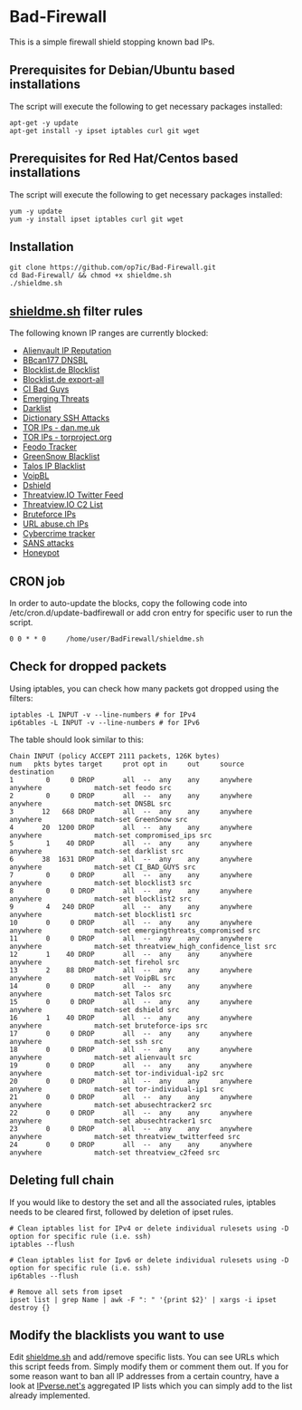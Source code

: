 Bad-Firewall
===============

This is a simple firewall shield stopping known bad IPs. 

## Prerequisites for Debian/Ubuntu based installations
The script will execute the following to get necessary packages installed:
```
apt-get -y update
apt-get install -y ipset iptables curl git wget
```

## Prerequisites for Red Hat/Centos based installations
The script will execute the following to get necessary packages installed:
```
yum -y update
yum -y install ipset iptables curl git wget
```

## Installation
```
git clone https://github.com/op7ic/Bad-Firewall.git
cd Bad-Firewall/ && chmod +x shieldme.sh
./shieldme.sh
```

## [shieldme.sh](shieldme.sh) filter rules

The following known IP ranges are currently blocked:

- [Alienvault IP Reputation](http://reputation.alienvault.com/reputation.data)
- [BBcan177 DNSBL](https://gist.githubusercontent.com/BBcan177/bf29d47ea04391cb3eb0/raw/01757cd346cd6080ce12cbc79c172cd3b585ab04/MS-1)
- [Blocklist.de Blocklist](https://lists.blocklist.de/lists/all.txt)
- [Blocklist.de export-all](https://www.blocklist.de/downloads/export-ips_all.txt)
- [CI Bad Guys](http://cinsscore.com/list/ci-badguys.txt)
- [Emerging Threats](https://rules.emergingthreats.net/blockrules/compromised-ips.txt)
- [Darklist](http://www.darklist.de/raw.php)
- [Dictionary SSH Attacks](http://charles.the-haleys.org/ssh_dico_attack_hdeny_format.php/hostsdeny.txt)
- [TOR IPs - dan.me.uk](https://www.dan.me.uk/torlist/)
- [TOR IPs - torproject.org](https://check.torproject.org/exit-addresses)
- [Feodo Tracker](https://feodotracker.abuse.ch/downloads/ipblocklist.txt)
- [GreenSnow Blacklist](http://blocklist.greensnow.co/greensnow.txt)
- [Talos IP Blacklist](http://www.talosintelligence.com/documents/ip-blacklist)
- [VoipBL](http://www.voipbl.org/update/)
- [Dshield](https://iplists.firehol.org/files/dshield.netset)
- [Threatview.IO Twitter Feed](https://threatview.io/Downloads/Experimental-IOC-Tweets.txt)
- [Threatview.IO C2 List](https://threatview.io/Downloads/High-Confidence-CobaltStrike-C2%20-Feeds.txt)
- [Bruteforce IPs](https://jamesbrine.com.au/csv)
- [URL abuse.ch IPs](https://urlhaus.abuse.ch/downloads/text/)
- [Cybercrime tracker](https://cybercrime-tracker.net/all.php)
- [SANS attacks](https://isc.sans.edu/api/sources/attacks/)
- [Honeypot](https://www.projecthoneypot.org/list_of_ips.php?rss=1)

## CRON job

In order to auto-update the blocks, copy the following code into /etc/cron.d/update-badfirewall or add cron entry for specific user to run the script.  

```
0 0 * * 0     /home/user/BadFirewall/shieldme.sh
```

## Check for dropped packets

Using iptables, you can check how many packets got dropped using the filters:
```
iptables -L INPUT -v --line-numbers # for IPv4
ip6tables -L INPUT -v --line-numbers # for IPv6
```

The table should look similar to this: 

```
Chain INPUT (policy ACCEPT 2111 packets, 126K bytes)
num   pkts bytes target     prot opt in     out     source               destination
1        0     0 DROP       all  --  any    any     anywhere             anywhere             match-set feodo src
2        0     0 DROP       all  --  any    any     anywhere             anywhere             match-set DNSBL src
3       12   668 DROP       all  --  any    any     anywhere             anywhere             match-set GreenSnow src
4       20  1200 DROP       all  --  any    any     anywhere             anywhere             match-set compromised_ips src
5        1    40 DROP       all  --  any    any     anywhere             anywhere             match-set darklist src
6       38  1631 DROP       all  --  any    any     anywhere             anywhere             match-set CI_BAD_GUYS src
7        0     0 DROP       all  --  any    any     anywhere             anywhere             match-set blocklist3 src
8        0     0 DROP       all  --  any    any     anywhere             anywhere             match-set blocklist2 src
9        4   240 DROP       all  --  any    any     anywhere             anywhere             match-set blocklist1 src
10       0     0 DROP       all  --  any    any     anywhere             anywhere             match-set emergingthreats_compromised src
11       0     0 DROP       all  --  any    any     anywhere             anywhere             match-set threatview_high_confidence_list src
12       1    40 DROP       all  --  any    any     anywhere             anywhere             match-set firehol src
13       2    88 DROP       all  --  any    any     anywhere             anywhere             match-set VoipBL src
14       0     0 DROP       all  --  any    any     anywhere             anywhere             match-set Talos src
15       0     0 DROP       all  --  any    any     anywhere             anywhere             match-set dshield src
16       1    40 DROP       all  --  any    any     anywhere             anywhere             match-set bruteforce-ips src
17       0     0 DROP       all  --  any    any     anywhere             anywhere             match-set ssh src
18       0     0 DROP       all  --  any    any     anywhere             anywhere             match-set alienvault src
19       0     0 DROP       all  --  any    any     anywhere             anywhere             match-set tor-individual-ip2 src
20       0     0 DROP       all  --  any    any     anywhere             anywhere             match-set tor-individual-ip1 src
21       0     0 DROP       all  --  any    any     anywhere             anywhere             match-set abusechtracker2 src
22       0     0 DROP       all  --  any    any     anywhere             anywhere             match-set abusechtracker1 src
23       0     0 DROP       all  --  any    any     anywhere             anywhere             match-set threatview_twitterfeed src
24       0     0 DROP       all  --  any    any     anywhere             anywhere             match-set threatview_c2feed src
```

## Deleting full chain

If you would like to destory the set and all the associated rules, iptables needs to be cleared first, followed by deletion of ipset rules. 
```
# Clean iptables list for IPv4 or delete individual rulesets using -D option for specific rule (i.e. ssh)
iptables --flush

# Clean iptables list for Ipv6 or delete individual rulesets using -D option for specific rule (i.e. ssh)
ip6tables --flush

# Remove all sets from ipset
ipset list | grep Name | awk -F ": " '{print $2}' | xargs -i ipset destroy {}
```

## Modify the blacklists you want to use

Edit [shieldme.sh](shieldme.sh) and add/remove specific lists. You can see URLs which this script feeds from. Simply modify them or comment them out.
If you for some reason want to ban all IP addresses from a certain country, have a look at [IPverse.net's](http://ipverse.net/ipblocks/data/countries/) aggregated IP lists which you can simply add to the list already implemented. 
